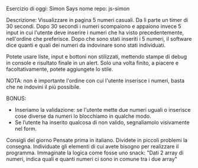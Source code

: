 Esercizio di oggi: Simon Says
nome repo: js-simon

Descrizione:
Visualizzare in pagina 5 numeri casuali. Da lì parte un timer di 30 secondi.
Dopo 30 secondi i numeri scompaiono e appaiono invece 5 input in cui l'utente deve inserire i numeri che ha visto precedentemente, nell'ordine che preferisce.
Dopo che sono stati inseriti i 5 numeri, il software dice quanti e quali dei numeri da indovinare sono stati individuati.

Potete usare liste, input e bottoni non stilizzati, mettendo stampe di debug in console e risultato finale in un alert.
Solo una volta finito, a piacere e facoltativamente, potete aggiungete lo stile.

NOTA: non è importante l'ordine con cui l'utente inserisce i numeri, basta che ne indovini il più possibile.

BONUS:

- Inseriamo la validazione: se l'utente mette due numeri uguali o inserisce cose diverse da numeri lo blocchiamo in qualche modo.
- Se l’utente ha inserito qualcosa di non valido, segnaliamolo visivamente nel form.

Consigli del giorno
Pensate prima in italiano.
Dividete in piccoli problemi la consegna.
Individuate gli elementi di cui avete bisogno per realizzare il programma.
Immaginate la logica come fosse uno snack: "Dati 2 array di numeri, indica quali e quanti numeri ci sono in comune tra i due array"
